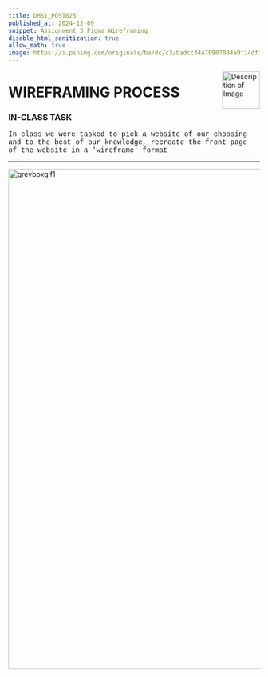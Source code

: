 ```yaml
---
title: DMS1_POST025
published_at: 2024-12-09
snippet: Assignment_3 Figma Wireframing
disable_html_sanitization: true
allow_math: true
image: https://i.pinimg.com/originals/ba/dc/c3/badcc34a70907084a9f14df784ade1ce.jpg
---
```


<img src="https://i.pinimg.com/736x/c7/72/8b/c7728bf45812cf9a739702e8b381b45c.jpg" alt="Description of Image" style="float:right; margin-left:20px; width:75px; height:auto;">

# **WIREFRAMING PROCESS**

### **IN-CLASS TASK**

<style>
  .custom-font {
    font-family: 'Courier New', Courier, monospace;
  }
</style>

<p class="custom-font">
In class we were tasked to pick a website of our choosing and to the best of our knowledge, recreate the front page of the website in a 'wireframe' format


---

<img src="figma/firstspotify.png" alt="greyboxgif1" width="1000" height="1000">